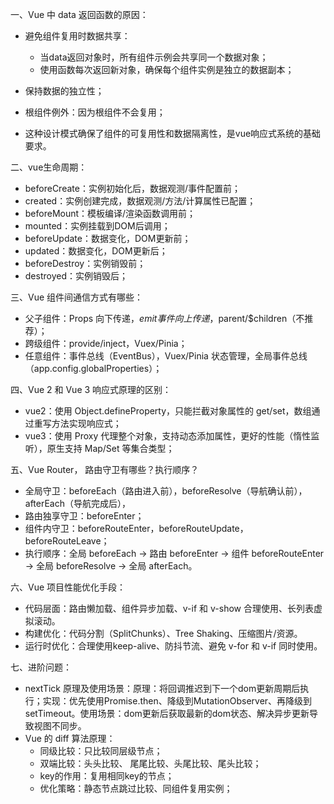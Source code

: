 一、Vue 中 data 返回函数的原因：
- 避免组件复用时数据共享：
   - 当data返回对象时，所有组件示例会共享同一个数据对象；
   - 使用函数每次返回新对象，确保每个组件实例是独立的数据副本；
 
- 保持数据的独立性；
- 根组件例外：因为根组件不会复用；
- 这种设计模式确保了组件的可复用性和数据隔离性，是vue响应式系统的基础要求。

二、vue生命周期：
- beforeCreate：实例初始化后，数据观测/事件配置前；
- created：实例创建完成，数据观测/方法/计算属性已配置；
- beforeMount：模板编译/渲染函数调用前；
- mounted：实例挂载到DOM后调用；
- beforeUpdate：数据变化，DOM更新前；
- updated：数据变化，DOM更新后；
- beforeDestroy：实例销毁前；
- destroyed：实例销毁后；

三、Vue 组件间通信方式有哪些：
- 父子组件：Props 向下传递，$emit 事件向上传递，$parent/$children（不推荐）；
- 跨级组件：provide/inject，Vuex/Pinia；
- 任意组件：事件总线（EventBus），Vuex/Pinia 状态管理，全局事件总线（app.config.globalProperties）；

四、Vue 2 和 Vue 3 响应式原理的区别：
- vue2：使用 Object.defineProperty，只能拦截对象属性的 get/set，数组通过重写方法实现响应式；
- vue3：使用 Proxy 代理整个对象，支持动态添加属性，更好的性能（惰性监听），原生支持 Map/Set 等集合类型；

五、Vue Router， 路由守卫有哪些？执行顺序？
- 全局守卫：beforeEach（路由进入前），beforeResolve（导航确认前），afterEach（导航完成后），
- 路由独享守卫：beforeEnter；
- 组件内守卫：beforeRouteEnter，beforeRouteUpdate，beforeRouteLeave；
- 执行顺序：全局 beforeEach → 路由 beforeEnter → 组件 beforeRouteEnter → 全局 beforeResolve → 全局 afterEach。

六、Vue 项目性能优化手段：
- 代码层面：路由懒加载、组件异步加载、v-if 和 v-show 合理使用、长列表虚拟滚动。
- 构建优化：代码分割（SplitChunks）、Tree Shaking、压缩图片/资源。
- 运行时优化：合理使用keep-alive、防抖节流、避免 v-for 和 v-if 同时使用。


七、进阶问题：
- nextTick 原理及使用场景：原理：将回调推迟到下一个dom更新周期后执行；实现：优先使用Promise.then、降级到MutationObserver、再降级到setTimeout。使用场景：dom更新后获取最新的dom状态、解决异步更新导致视图不同步。
- Vue 的 diff 算法原理：
   - 同级比较：只比较同层级节点；
   - 双端比较：头头比较、 尾尾比较、头尾比较、尾头比较；
   - key的作用：复用相同key的节点；
   - 优化策略：静态节点跳过比较、同组件复用实例；







